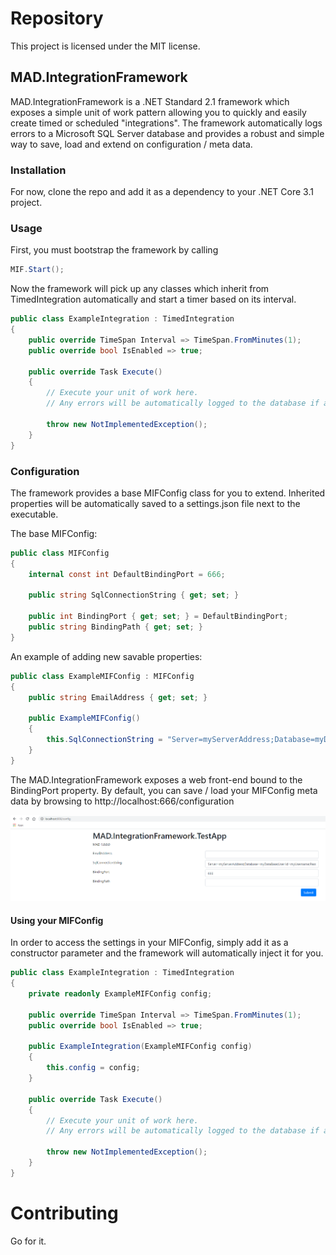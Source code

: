 Repository
==========

This project is licensed under the MIT license.

MAD.IntegrationFramework
--------------------
MAD.IntegrationFramework is a .NET Standard 2.1 framework which exposes a simple unit of work pattern allowing you to quickly and easily create timed or scheduled "integrations". The framework automatically logs errors to a Microsoft SQL Server database and provides a robust and simple way to save, load and extend on configuration / meta data.


### Installation

For now, clone the repo and add it as a dependency to your .NET Core 3.1 project.

### Usage

First, you must bootstrap the framework by calling

```cs
MIF.Start();
```

Now the framework will pick up any classes which inherit from TimedIntegration automatically and start a timer based on its interval.

```cs
public class ExampleIntegration : TimedIntegration
{
	public override TimeSpan Interval => TimeSpan.FromMinutes(1);
	public override bool IsEnabled => true;

	public override Task Execute()
	{
		// Execute your unit of work here. 
		// Any errors will be automatically logged to the database if a SQL Connection String is provided in the configuration class.

		throw new NotImplementedException();
	}
}
```

### Configuration

The framework provides a base MIFConfig class for you to extend. Inherited properties will be automatically saved to a settings.json file next to the executable.

The base MIFConfig:
```cs
public class MIFConfig
{
	internal const int DefaultBindingPort = 666;

	public string SqlConnectionString { get; set; }

	public int BindingPort { get; set; } = DefaultBindingPort;
	public string BindingPath { get; set; }
}
```

An example of adding new savable properties:
```cs
public class ExampleMIFConfig : MIFConfig
{
	public string EmailAddress { get; set; }

	public ExampleMIFConfig()
	{
		this.SqlConnectionString = "Server=myServerAddress;Database=myDataBase;User Id=myUsername;Password=myPassword;";
	}
}
```

The MAD.IntegrationFramework exposes a web front-end bound to the BindingPort property. By default, you can save / load your MIFConfig meta data by browsing to http://localhost:666/configuration

![Screenshot of config page](https://github.com/maitlandmarshall/MAD.IntegrationFramework/raw/ReadmeUpdate_9-04-2020/wiki/configPage.png)

#### Using your MIFConfig

In order to access the settings in your MIFConfig, simply add it as a constructor parameter and the framework will automatically inject it for you.

```cs
public class ExampleIntegration : TimedIntegration
{
	private readonly ExampleMIFConfig config;

	public override TimeSpan Interval => TimeSpan.FromMinutes(1);
	public override bool IsEnabled => true;

	public ExampleIntegration(ExampleMIFConfig config)
	{
		this.config = config;
	}

	public override Task Execute()
	{
		// Execute your unit of work here. 
		// Any errors will be automatically logged to the database if a SQL Connection String is provided in the configuration class.

		throw new NotImplementedException();
	}
}
```

Contributing
==========

Go for it.
